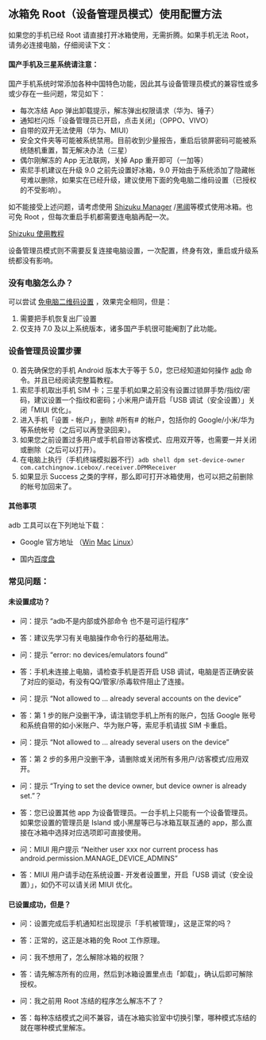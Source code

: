## 冰箱免 Root（设备管理员模式）使用配置方法

如果您的手机已经 Root 请直接打开冰箱使用，无需折腾。如果手机无法 Root，请务必连接电脑，仔细阅读下文：

#### 国产手机及三星系统请注意：

国产手机系统时常添加各种中国特色功能，因此其与设备管理员模式的兼容性或多或少存在一些问题，常见如下：

- 每次冻结 App 弹出卸载提示，解冻弹出权限请求（华为、锤子）
- 通知栏闪烁「设备管理员已开启，点击关闭」（OPPO、VIVO）
- 自带的双开无法使用（华为、MIUI）
- 安全文件夹等可能被系统禁用。目前收到少量报告，重启后锁屏密码可能被系统随机重置，暂无解决办法（三星）
- 偶尔刚解冻的 App 无法联网，关掉 App 重开即可（一加等）
- 索尼手机建议在升级 9.0 之前先设置好冰箱，9.0 开始由于系统添加了隐藏帐号难以删除，如果实在已经升级，建议使用下面的免电脑二维码设置（已授权的不受影响）。


如不能接受上述问题，请考虑使用 [Shizuku Manager](https://www.coolapk.com/apk/moe.shizuku.privileged.api) /[黑阈](https://www.coolapk.com/apk/me.piebridge.brevent)等模式使用冰箱。也可免 Root ，但每次重启手机都需要连电脑再配一次。

[Shizuku 使用教程](https://jingyan.baidu.com/article/e52e361568e6d540c60c5108.html)

设备管理员模式则不需要反复连接电脑设置，一次配置，终身有效，重启或升级系统都没有影响。

### 没有电脑怎么办？

可以尝试 [免电脑二维码设置](https://github.com/heruoxin/Ice-Box-Docs/blob/master/%E5%85%8D%20Root%20%E5%85%8D%E7%94%B5%E8%84%91%E8%AE%BE%E7%BD%AE.md) ，效果完全相同，但是：

1. 需要把手机恢复出厂设置
2. 仅支持 7.0 及以上系统版本，诸多国产手机很可能阉割了此功能。


### 设备管理员设置步骤

0. 首先确保您的手机 Android 版本大于等于 5.0，您已经知道如何操作 [adb](https://sspai.com/post/23509) 命令。并且已经阅读完整篇教程。
1. 索尼手机取出手机 SIM 卡；三星手机如果之前没有设置过锁屏手势/指纹/密码，建议设置一个指纹和密码；小米用户请开启「USB 调试（安全设置）」关闭「MIUI 优化」。
2. 进入手机「设置 - 帐户」，删除 #所有# 的帐户，包括你的 Google/小米/华为等系统帐号（之后可以再登录回来）。
3. 如果您之前设置过多用户或手机自带访客模式、应用双开等，也需要一并关闭或删除（之后可以打开）。
4. 在电脑上执行（手机终端模拟器不行）`adb shell dpm set-device-owner com.catchingnow.icebox/.receiver.DPMReceiver` 
5. 如果显示 Success 之类的字样，那么即可打开冰箱使用，也可以把之前删除的帐号加回来了。

#### 其他事项

adb 工具可以在下列地址下载：

- Google 官方地址 （[Win](https://dl.google.com/android/repository/platform-tools-latest-windows.zip) [Mac](https://dl.google.com/android/repository/platform-tools-latest-darwin.zip) [Linux](https://dl.google.com/android/repository/platform-tools-latest-linux.zip)）

- 国内[百度盘](https://pan.baidu.com/s/1q9SWiK9Loivyt6zvr98seQ)


### 常见问题：

#### 未设置成功？

- 问：提示 “adb不是内部或外部命令 也不是可运行程序”
- 答：建议先学习有关电脑操作命令行的基础用法。

- 问：提示 “error: no devices/emulators found”
- 答：手机未连接上电脑，请检查手机是否开启 USB 调试，电脑是否正确安装了对应的驱动，有没有QQ/管家/杀毒软件阻止了连接。

- 问：提示 “Not allowed to ... already several accounts on the device”
- 答：第 1 步的账户没删干净，请注销您手机上所有的账户，包括 Google 账号和系统自带的如小米账户、华为账户等，索尼手机请拔 SIM 卡重启。

- 问：提示 “Not allowed to ... already several users on the device”
- 答：第 2 步的多用户没删干净，请删除或关闭所有多用户/访客模式/应用双开。

- 问：提示 “Trying to set the device owner, but device owner is already set.”？
- 答：您已设置其他 app 为设备管理员。一台手机上只能有一个设备管理员。如果您设置的管理员是 Island 或小黑屋等已与冰箱互联互通的 app，那么直接在冰箱中选择对应选项即可直接使用。

- 问：MIUI 用户提示 “Neither user xxx nor current process has android.permission.MANAGE_DEVICE_ADMINS”
- 答：MIUI 用户请手动在系统设置- 开发者设置里，开启「USB 调试（安全设置）」，如仍不可以请关闭 MIUI 优化。


#### 已设置成功，但是？

- 问：设置完成后手机通知栏出现提示「手机被管理」，这是正常的吗？
- 答：正常的，这正是冰箱的免 Root 工作原理。

- 问：我不想用了，怎么解除冰箱的权限？
- 答：请先解冻所有的应用，然后到冰箱设置里点击「卸载」，确认后即可解除授权。

- 问：我之前用 Root 冻结的程序怎么解冻不了？
- 答：每种冻结模式之间不兼容，请在冰箱实验室中切换引擎，哪种模式冻结的就在哪种模式里解冻。

